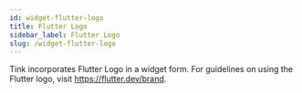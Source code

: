 ```yaml
---
id: widget-flutter-logo
title: Flutter Logo
sidebar_label: Flutter Logo
slug: /widget-flutter-logo
---
```


Tink incorporates Flutter Logo in a widget form. For guidelines on using the Flutter logo, visit https://flutter.dev/brand.



